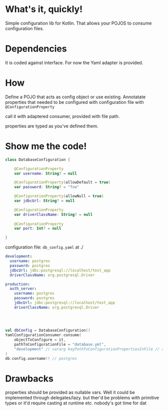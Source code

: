 # What's it, quickly!
Simple configuration lib for Kotlin. That allows your POJOS to consume configuration files.
# Dependencies
It is coded against interface. For now the Yaml adapter is provided.
# How
Define a POJO that acts as config object or use existing. Annotatate properties that needed to be configured with configuration file with `@ConfigurationProperty`

call it with adaptered consumer, provided with file path.

properties are typed as you've defined them.

# Show me the code!
```kotlin
class DatabaseConfiguration {

    @ConfigurationProperty
    var username: String? = null

    @ConfigurationProperty(allowDefault = true)
    var password: String? = "foo"

    @ConfigurationProperty(allowNull = true)
    var jdbcUrl: String? = null

    @ConfigurationProperty
    var driverClassName: String? = null
    
    @ConfigurationProperty
    var port: Int? = null

}
```
configuration file: `db_config.yaml` at ./
```yaml
development:
  username: postgres
  password: postgres
  jdbcUrl: jdbc:postgresql://localhost/test_app
  driverClassName: org.postgresql.Driver

production:
  auth_server:
    username: postgres
    password: postgres
    jdbcUrl: jdbc:postgresql://localhost/test_app
    driverClassName: org.postgresql.Driver
    
  
  
```

```kotlin
val dbConfig = DatabaseConfiguration()
YamlConfigurationConsumer.consume(
    objectToConfigure = it,
    pathToConfigurationFile = "database.yml",
    "development" // vararg keyPathToConfigurationPropertiesInFile // allowing nested configurations, e.g.: "production", "auth_server" // or provide it wih dep injector like App.env etc
)
db.config.username!! // postgres
```
# Drawbacks
properties should be provided as nullable vars. Well it could be implemented through delegates/lazy.
but ther'd be problems with primitive types or it'd require casting at runtime etc.
nobody's got time for dat